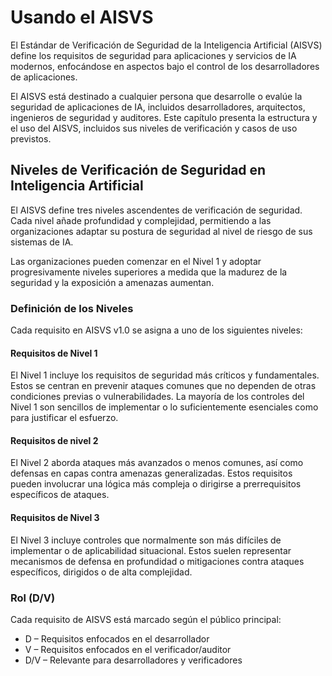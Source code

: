 # Usando el AISVS

El Estándar de Verificación de Seguridad de la Inteligencia Artificial (AISVS) define los requisitos de seguridad para aplicaciones y servicios de IA modernos, enfocándose en aspectos bajo el control de los desarrolladores de aplicaciones.

El AISVS está destinado a cualquier persona que desarrolle o evalúe la seguridad de aplicaciones de IA, incluidos desarrolladores, arquitectos, ingenieros de seguridad y auditores. Este capítulo presenta la estructura y el uso del AISVS, incluidos sus niveles de verificación y casos de uso previstos.

## Niveles de Verificación de Seguridad en Inteligencia Artificial

El AISVS define tres niveles ascendentes de verificación de seguridad. Cada nivel añade profundidad y complejidad, permitiendo a las organizaciones adaptar su postura de seguridad al nivel de riesgo de sus sistemas de IA.

Las organizaciones pueden comenzar en el Nivel 1 y adoptar progresivamente niveles superiores a medida que la madurez de la seguridad y la exposición a amenazas aumentan.

### Definición de los Niveles

Cada requisito en AISVS v1.0 se asigna a uno de los siguientes niveles:

#### Requisitos de Nivel 1

El Nivel 1 incluye los requisitos de seguridad más críticos y fundamentales. Estos se centran en prevenir ataques comunes que no dependen de otras condiciones previas o vulnerabilidades. La mayoría de los controles del Nivel 1 son sencillos de implementar o lo suficientemente esenciales como para justificar el esfuerzo.

#### Requisitos de nivel 2

El Nivel 2 aborda ataques más avanzados o menos comunes, así como defensas en capas contra amenazas generalizadas. Estos requisitos pueden involucrar una lógica más compleja o dirigirse a prerrequisitos específicos de ataques.

#### Requisitos de Nivel 3

El Nivel 3 incluye controles que normalmente son más difíciles de implementar o de aplicabilidad situacional. Estos suelen representar mecanismos de defensa en profundidad o mitigaciones contra ataques específicos, dirigidos o de alta complejidad.

### Rol (D/V)

Cada requisito de AISVS está marcado según el público principal:

* D – Requisitos enfocados en el desarrollador
* V – Requisitos enfocados en el verificador/auditor
* D/V – Relevante para desarrolladores y verificadores

